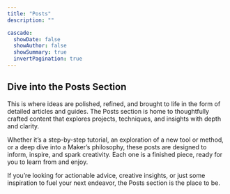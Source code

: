 ```yaml
---
title: "Posts"
description: ""

cascade:
  showDate: false
  showAuthor: false
  showSummary: true
  invertPagination: true
---
```



## Dive into the Posts Section

This is where ideas are polished, refined, and brought to life in the form of detailed articles and guides. The Posts section is home to thoughtfully crafted content that explores projects, techniques, and insights with depth and clarity.

Whether it’s a step-by-step tutorial, an exploration of a new tool or method, or a deep dive into a Maker’s philosophy, these posts are designed to inform, inspire, and spark creativity. Each one is a finished piece, ready for you to learn from and enjoy.

If you’re looking for actionable advice, creative insights, or just some inspiration to fuel your next endeavor, the Posts section is the place to be.
